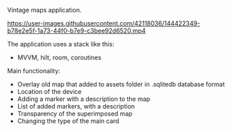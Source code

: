 
Vintage maps application.




https://user-images.githubusercontent.com/42118036/144422349-b78e2e5f-1a73-44f0-b7e9-c3bee92d6520.mp4





The application uses a stack like this: 
- MVVM, hilt, room, coroutines

Main functionality:
- Overlay old map that added to assets folder in .sqlitedb database format
- Location of the device
- Adding a marker with a description to the map
- List of added markers, with a description
- Transparency of the superimposed map
- Changing the type of the main card
